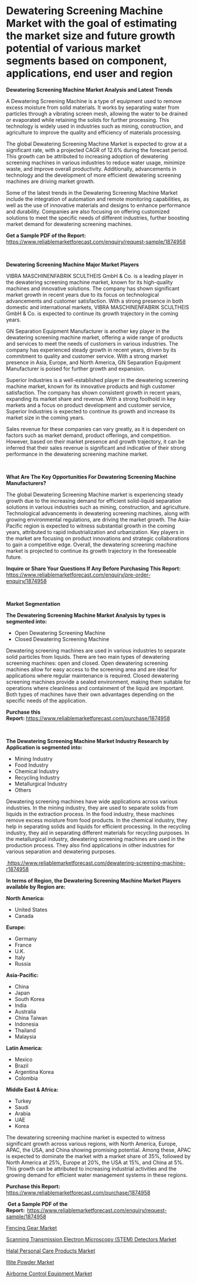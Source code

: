 <p><h1>Dewatering Screening Machine Market with the goal of estimating the market size and future growth potential of various market segments based on component, applications, end user and region</h1></p><p><strong>Dewatering Screening Machine Market Analysis and Latest Trends</strong></p>
<p><p>A Dewatering Screening Machine is a type of equipment used to remove excess moisture from solid materials. It works by separating water from particles through a vibrating screen mesh, allowing the water to be drained or evaporated while retaining the solids for further processing. This technology is widely used in industries such as mining, construction, and agriculture to improve the quality and efficiency of materials processing.</p><p>The global Dewatering Screening Machine Market is expected to grow at a significant rate, with a projected CAGR of 12.6% during the forecast period. This growth can be attributed to increasing adoption of dewatering screening machines in various industries to reduce water usage, minimize waste, and improve overall productivity. Additionally, advancements in technology and the development of more efficient dewatering screening machines are driving market growth.</p><p>Some of the latest trends in the Dewatering Screening Machine Market include the integration of automation and remote monitoring capabilities, as well as the use of innovative materials and designs to enhance performance and durability. Companies are also focusing on offering customized solutions to meet the specific needs of different industries, further boosting market demand for dewatering screening machines.</p></p>
<p><strong>Get a Sample PDF of the Report:&nbsp;</strong> <a href="https://www.reliablemarketforecast.com/enquiry/request-sample/1874958">https://www.reliablemarketforecast.com/enquiry/request-sample/1874958</a></p>
<p>&nbsp;</p>
<p><strong>Dewatering Screening Machine Major Market Players</strong></p>
<p><p>VIBRA MASCHINENFABRIK SCULTHEIS GmbH & Co. is a leading player in the dewatering screening machine market, known for its high-quality machines and innovative solutions. The company has shown significant market growth in recent years due to its focus on technological advancements and customer satisfaction. With a strong presence in both domestic and international markets, VIBRA MASCHINENFABRIK SCULTHEIS GmbH & Co. is expected to continue its growth trajectory in the coming years.</p><p>GN Separation Equipment Manufacturer is another key player in the dewatering screening machine market, offering a wide range of products and services to meet the needs of customers in various industries. The company has experienced steady growth in recent years, driven by its commitment to quality and customer service. With a strong market presence in Asia, Europe, and North America, GN Separation Equipment Manufacturer is poised for further growth and expansion.</p><p>Superior Industries is a well-established player in the dewatering screening machine market, known for its innovative products and high customer satisfaction. The company has shown consistent growth in recent years, expanding its market share and revenue. With a strong foothold in key markets and a focus on product development and customer service, Superior Industries is expected to continue its growth and increase its market size in the coming years.</p><p>Sales revenue for these companies can vary greatly, as it is dependent on factors such as market demand, product offerings, and competition. However, based on their market presence and growth trajectory, it can be inferred that their sales revenue is significant and indicative of their strong performance in the dewatering screening machine market.</p></p>
<p>&nbsp;</p>
<p><strong>What Are The Key Opportunities For Dewatering Screening Machine Manufacturers?</strong></p>
<p><p>The global Dewatering Screening Machine market is experiencing steady growth due to the increasing demand for efficient solid-liquid separation solutions in various industries such as mining, construction, and agriculture. Technological advancements in dewatering screening machines, along with growing environmental regulations, are driving the market growth. The Asia-Pacific region is expected to witness substantial growth in the coming years, attributed to rapid industrialization and urbanization. Key players in the market are focusing on product innovations and strategic collaborations to gain a competitive edge. Overall, the dewatering screening machine market is projected to continue its growth trajectory in the foreseeable future.</p></p>
<p><strong>Inquire or Share Your Questions If Any Before Purchasing This Report:</strong> <a href="https://www.reliablemarketforecast.com/enquiry/pre-order-enquiry/1874958">https://www.reliablemarketforecast.com/enquiry/pre-order-enquiry/1874958</a></p>
<p>&nbsp;</p>
<p><strong>Market Segmentation</strong></p>
<p><strong>The Dewatering Screening Machine Market Analysis by types is segmented into:</strong></p>
<p><ul><li>Open Dewatering Screening Machine</li><li>Closed Dewatering Screening Machine</li></ul></p>
<p><p>Dewatering screening machines are used in various industries to separate solid particles from liquids. There are two main types of dewatering screening machines: open and closed. Open dewatering screening machines allow for easy access to the screening area and are ideal for applications where regular maintenance is required. Closed dewatering screening machines provide a sealed environment, making them suitable for operations where cleanliness and containment of the liquid are important. Both types of machines have their own advantages depending on the specific needs of the application.</p></p>
<p><strong>Purchase this Report:&nbsp;</strong><a href="https://www.reliablemarketforecast.com/purchase/1874958">https://www.reliablemarketforecast.com/purchase/1874958</a></p>
<p>&nbsp;</p>
<p><strong>The Dewatering Screening Machine Market Industry Research by Application is segmented into:</strong></p>
<p><ul><li>Mining Industry</li><li>Food Industry</li><li>Chemical Industry</li><li>Recycling Industry</li><li>Metallurgical Industry</li><li>Others</li></ul></p>
<p><p>Dewatering screening machines have wide applications across various industries. In the mining industry, they are used to separate solids from liquids in the extraction process. In the food industry, these machines remove excess moisture from food products. In the chemical industry, they help in separating solids and liquids for efficient processing. In the recycling industry, they aid in separating different materials for recycling purposes. In the metallurgical industry, dewatering screening machines are used in the production process. They also find applications in other industries for various separation and dewatering purposes.</p></p>
<p><a href="https://www.reliablemarketforecast.com/dewatering-screening-machine-r1874958">&nbsp;https://www.reliablemarketforecast.com/dewatering-screening-machine-r1874958</a></p>
<p><strong>In terms of Region, the Dewatering Screening Machine Market Players available by Region are:</strong></p>
<p>
    <p> <strong> North America: </strong>
        <ul>
            <li>United States</li>
            <li>Canada</li>
        </ul>
        </p> 
    <p> <strong> Europe: </strong>
        <ul>
            <li>Germany</li>
            <li>France</li>
            <li>U.K.</li>
            <li>Italy</li>
            <li>Russia</li>
        </ul>
        </p> 
    <p> <strong> Asia-Pacific: </strong>
        <ul>
            <li>China</li>
            <li>Japan</li>
            <li>South Korea</li>
            <li>India</li>
            <li>Australia</li>
            <li>China Taiwan</li>
            <li>Indonesia</li>
            <li>Thailand</li>
            <li>Malaysia</li>
        </ul>
        </p> 
    <p> <strong> Latin America: </strong>
        <ul>
            <li>Mexico</li>
            <li>Brazil</li>
            <li>Argentina Korea</li>
            <li>Colombia</li>
        </ul>
        </p> 
    <p> <strong> Middle East & Africa: </strong>
        <ul>
            <li>Turkey</li>
            <li>Saudi</li>
            <li>Arabia</li>
            <li>UAE</li>
            <li>Korea</li>
        </ul>
    </p>
    </p>
<p><p>The dewatering screening machine market is expected to witness significant growth across various regions, with North America, Europe, APAC, the USA, and China showing promising potential. Among these, APAC is expected to dominate the market with a market share of 35%, followed by North America at 25%, Europe at 20%, the USA at 15%, and China at 5%. This growth can be attributed to increasing industrial activities and the growing demand for efficient water management systems in these regions.</p></p>
<p><strong>Purchase this Report: </strong><a href="https://www.reliablemarketforecast.com/purchase/1874958">https://www.reliablemarketforecast.com/purchase/1874958</a></p>
<p>&nbsp;<strong>Get a Sample PDF of the Report:&nbsp;&nbsp;</strong><a href="https://www.reliablemarketforecast.com/enquiry/request-sample/1874958">https://www.reliablemarketforecast.com/enquiry/request-sample/1874958</a></p>
<p><strong></strong></p>
<p><p><a href="https://medium.com/@caraleeh23/evaluating-global-fencing-gear-market-trends-and-growth-opportunities-by-region-type-protective-1ad680992618">Fencing Gear Market</a></p><p><a href="https://github.com/gdfhhhj/Market-Research-Report-List-6/blob/main/scanning-transmission-electron-microscopy-stem-detectors-market.md">Scanning Transmission Electron Microscopy (STEM) Detectors Market</a></p><p><a href="https://medium.com/@alexander.bell98078/halal-personal-care-products-market-share-and-new-trends-analysis-by-its-type-application-df65f2976b93">Halal Personal Care Products Market</a></p><p><a href="https://www.linkedin.com/pulse/global-illite-powder-market-size-share-analysis--7tige?trackingId=Q45WU%2Bn1TAu15ALxUZ9GJw%3D%3D">Illite Powder Market</a></p><p><a href="https://github.com/julyju69/Market-Research-Report-List-4/blob/main/airborne-control-equipment-market.md">Airborne Control Equipment Market</a></p></p>